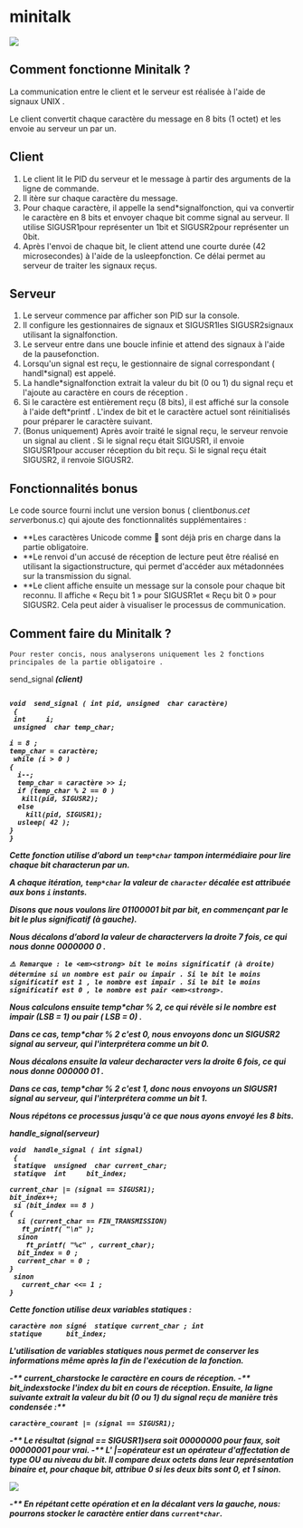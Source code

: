 # minitalk

![](https://miro.medium.com/v2/resize:fit:4800/format:webp/1*5CEknZjCQrX1A1aEVRa-Pw.png)

## Comment fonctionne Minitalk ?
La communication entre le client et le serveur est réalisée à l'aide de signaux UNIX .

Le client convertit chaque caractère du message en 8 bits (1 octet) et les envoie au serveur un par un.

## Client
1. Le client lit le PID du serveur et le message à partir des arguments de la ligne de commande.
2. Il itère sur chaque caractère du message.
3. Pour chaque caractère, il appelle la send*signalfonction, qui va convertir le caractère en 8 bits et envoyer chaque bit comme signal au serveur. Il utilise SIGUSR1pour représenter un 1bit et SIGUSR2pour représenter un 0bit.
4. Après l'envoi de chaque bit, le client attend une courte durée (42 microsecondes) à l'aide de la usleepfonction. Ce délai permet au serveur de traiter les signaux reçus.
## Serveur
1. Le serveur commence par afficher son PID sur la console.
2. Il configure les gestionnaires de signaux et SIGUSR1les SIGUSR2signaux utilisant la signalfonction.
3. Le serveur entre dans une boucle infinie et attend des signaux à l'aide de la pausefonction.
4. Lorsqu'un signal est reçu, le gestionnaire de signal correspondant ( handl*signal) est appelé.
5. La handle*signalfonction extrait la valeur du bit (0 ou 1) du signal reçu et l'ajoute au caractère en cours de réception .
6. Si le caractère est entièrement reçu (8 bits), il est affiché sur la console à l'aide deft*printf . L'index de bit et le caractère actuel sont réinitialisés pour préparer le caractère suivant.
7. (Bonus uniquement) Après avoir traité le signal reçu, le serveur renvoie un signal au client . Si le signal reçu était SIGUSR1, il envoie SIGUSR1pour accuser réception du bit reçu. Si le signal reçu était SIGUSR2, il renvoie SIGUSR2.

## Fonctionnalités bonus
Le code source fourni inclut une version bonus ( client*bonus.cet server*bonus.c) qui ajoute des fonctionnalités supplémentaires :

- **Les caractères Unicode comme 🦁 sont déjà pris en charge dans la partie obligatoire.
- **Le renvoi d'un accusé de réception de lecture peut être réalisé en utilisant la sigactionstructure, qui permet d'accéder aux métadonnées sur la transmission du signal.
- **Le client affiche ensuite un message sur la console pour chaque bit reconnu. Il affiche « Reçu bit 1 » pour SIGUSR1et « Reçu bit 0 » pour SIGUSR2. Cela peut aider à visualiser le processus de communication.
## Comment faire du Minitalk ?
```
Pour rester concis, nous analyserons uniquement les 2 fonctions principales de la partie obligatoire .
```
send_signal<em><strong> (client)<em><strong>

```client

void  send_signal ( int pid, unsigned  char caractère)
 {
 int     i;
 unsigned  char temp_char;

i = 8 ;
temp_char = caractère;
 while (i > 0 )
{
  i--;
  temp_char = caractère >> i;
  if (temp_char % 2 == 0 )
   kill(pid, SIGUSR2);
  else
    kill(pid, SIGUSR1);
  usleep( 42 );
}
}
```
Cette fonction utilise d’abord un `temp*char` tampon intermédiaire pour lire chaque bit characterun par un.

A chaque itération, `temp*char` la valeur de `character` décalée est attribuée aux bons `i` instants.

Disons que nous voulons lire <em><strong>01100001<em><strong> bit par bit, en commençant par <em><strong>le bit le plus significatif<em><strong> (à gauche).

Nous décalons d’abord la valeur de charactervers la droite 7 fois, ce qui nous donne 0000000 0 .

```
⚠️ Remarque : le <em><strong> bit le moins significatif (à droite) détermine si un nombre est pair ou impair . Si le bit le moins significatif est 1 , le nombre est impair . Si le bit le moins significatif est 0 , le nombre est pair <em><strong>.
```
Nous calculons ensuite temp*char % 2, ce qui révèle si le 
nombre est<em><strong> impair<em><strong> (LSB = 1) ou <em><strong> pair<em><strong> ( LSB = 0) .

Dans ce cas, temp*char % 2 c'est 0, nous envoyons donc un SIGUSR2 signal au serveur, qui l'interprétera comme un bit 0.

Nous<em><strong> décalons ensuite la valeur decharacter<em><strong> vers la droite 6 fois, ce qui nous donne 000000<em><strong> 01<em><strong> .

Dans ce cas, temp*char % 2 c'est 1, donc nous envoyons un SIGUSR1 signal au serveur, qui l'interprétera comme un bit 1.

Nous répétons ce processus jusqu'à ce que nous ayons envoyé les 8 bits.

handle_signal<em><strong>(serveur)<em><strong>
```
void  handle_signal ( int signal)
 {
 statique  unsigned  char current_char;
 statique  int     bit_index;

current_char |= (signal == SIGUSR1);
bit_index++;
 si (bit_index == 8 )
{
  si (current_char == FIN_TRANSMISSION)
   ft_printf( "\n" );
  sinon
    ft_printf( "%c" , current_char);
  bit_index = 0 ;
  current_char = 0 ;
}
 sinon
   current_char <<= 1 ;
}
```

Cette fonction utilise deux variables statiques :
```
caractère non signé  statique current_char ; int
statique      bit_index;
```

L'utilisation de variables statiques nous permet de conserver les informations même après la fin de l'exécution de la fonction.

-** current_charstocke le caractère en cours de réception.
-** bit_indexstocke l'index du bit en cours de réception.
Ensuite, la ligne suivante extrait la valeur du bit (0 ou 1) du signal reçu de manière très condensée :**

```
caractère_courant |= (signal == SIGUSR1);
```

-** Le résultat (signal == SIGUSR1)sera soit 00000000 pour faux, soit 00000001 pour vrai.
-** L' |=opérateur est un opérateur d'affectation de type OU au niveau du bit. Il compare deux octets dans leur représentation binaire et, pour chaque bit, attribue 0 si les deux bits sont 0, et 1 sinon.

![](https://miro.medium.com/v2/resize:fit:1400/format:webp/1*j5rQ6VYibVsq1mZrpCsyrw.png)

-** En répétant cette opération et en la décalant vers la gauche, nous: pourrons stocker le caractère entier dans `current*char`.
